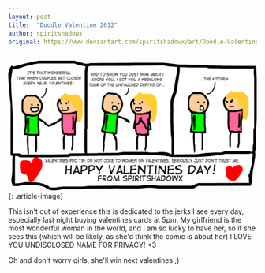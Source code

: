 ```yaml
---
layout: post
title:  "Doodle Valentine 2012"
author: spiritshadowx
original: https://www.deviantart.com/spiritshadowx/art/Doodle-Valentine-2012-285034148
---
```


![](/assets/img/2012-02-14.webp)
{: .article-image}

This isn't out of experience this is dedicated to the jerks I see every day, especially last night buying valentines cards at 5pm. My girlfriend is the most wonderful woman in the world, and I am so lucky to have her, so if she sees this (which will be likely, as she'd think the comic is about her) I LOVE YOU UNDISCLOSED NAME FOR PRIVACY! <3

Oh and don't worry girls, she'll win next valentines ;)
